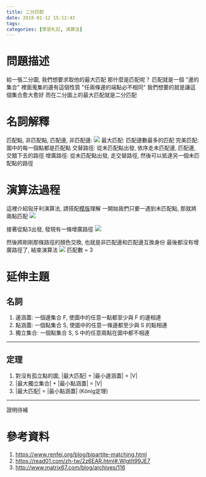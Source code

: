 ```yaml
---
title: 二分匹配
date: 2018-01-12 15:12:43
tags:
categories: [學習札記, 演算法]
---
```


# 問題描述
給一張二分圖, 我們想要求取他的最大匹配
那什麼是匹配呢？
匹配就是一個 "邊的集合"
裡面蒐集的邊有這個性質
"任兩條邊的端點必不相同"
我們想要的就是讓這個集合愈大愈好
而在二分圖上的最大匹配就是二分匹配

# 名詞解釋
匹配點, 非匹配點, 匹配邊, 非匹配邊:
![](https://i.imgur.com/wxzpshc.png)
最大匹配: 匹配邊數最多的匹配
完美匹配: 圖中的每一個點都是匹配點
交替路徑: 從未匹配點出發, 依序走未匹配邊, 匹配邊, 交錯下去的路徑
增廣路徑: 從未匹配點出發, 走交替路徑, 然後可以抵達另一個未匹配點的路徑

# 演算法過程
這裡介紹匈牙利演算法, 請搭配[模版](http://abcd40404.github.io/2018/01/06/template-bipartite-matching/)理解
一開始我們只要一遇到未匹配點, 那就將兩點匹配
![](https://i.imgur.com/BeGrl54.png)

接著從點3出發, 發現有一條增廣路徑
![](https://i.imgur.com/SIUUpe5.png)

然後將剛剛那條路徑的顏色交換, 也就是非匹配邊和匹配邊互換身份
最後都沒有增廣路徑了, 結束演算法
![](https://i.imgur.com/RFKpx3i.png)
匹配數 = 3

# 延伸主題
## 名詞
1. 邊涵蓋: 一個邊集合 F, 使圖中的任意一點都至少與 F 的邊相連
2. 點涵蓋: 一個點集合 S, 使圖中的任意一條邊都至少與 S 的點相連
3. 獨立集合: 一個點集合 S, S 中的任意兩點在圖中都不相連
---
## 定理
1. 對沒有孤立點的圖, |最大匹配| + |最小邊涵蓋| = |V|
2. |最大獨立集合| + |最小點涵蓋| = |V|
3. |最大匹配| = |最小點涵蓋| (König定理)
---
證明待補

# 參考資料
1. https://www.renfei.org/blog/bipartite-matching.html
2. https://read01.com/zh-tw/2z6EAR.html#.WlgtIt99JE7
3. http://www.matrix67.com/blog/archives/116